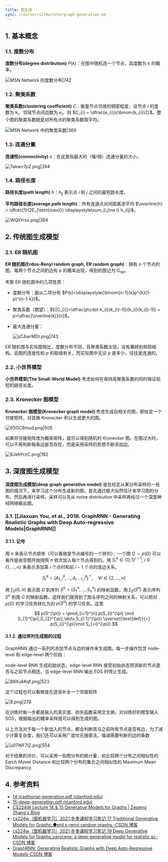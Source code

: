 ```yaml
---
title: 图生成
sync: /course/cs224w/note/graph-generation.md
---
```


## 1. 基本概念

### 1.1. 度数分布

**度数分布(degree distribution)** $P(k)$：在图中随机选一个节点，其度数为 $k$ 的概率。

![MSN Network 的度数分布|742](https://img.memset0.cn/2024/09/01/m4p9jwIl.png)

### 1.2. 聚类系数

**聚类系数(clustering coefficient)** $C$：衡量节点邻居的稠密程度，设节点 $i$ 的度数为 $k_{i}$，邻域节点间边数为 $e_{i}$，则 $C_{i} = \dfrac{e_{i}}{\binom{k_{i}}2}$。整个图的聚类系数就是对所有点的聚类系数取平均。

![MSN Network 中的聚类系数|369](https://img.memset0.cn/2024/09/01/Wx76Ublt.png)

### 1.3. 连通分量

**连通性(connectivity)** $s$：在这里指最大的（强/弱）连通分量的大小。

![7akwv7pZ.png|394](https://img.memset0.cn/2024/09/01/7akwv7pZ.png)

### 1.4. 路径长度

**路径长度(path length)** $h$：$h_{ij}$ 表示点 $i$ 和 $j$ 之间的最短路长度。

**平均路径长度(average path length)**：所有连通点对间距离求平均 $\overline{h} = \dfrac{1}{2E_{\text{max}}} \displaystyle\sum_{i,j\ne i} h_{ij}$。

![WQllYrsx.png|394](https://img.memset0.cn/2024/09/01/WQllYrsx.png)

## 2. 传统图生成模型

### 2.1. ER 随机图

**ER 随机图(Erdos-Renyi random graph, ER random graph)**：拥有 $n$ 个节点的图，每两个节点之间的边有 $p$ 的概率出现，得到的图记为 $G_{np}$。

考察 ER 随机图中的几项性质：

- 度数分布：服从二项分布 $P(k)=\displaystyle{\binom{n-1}{k}p^{k}(1-p)^{n-1-k}}$。
- 聚类系数（期望）：$E[C_{i}]=\dfrac{p\cdot k_{i}(k_{i}-1)}{k_{i}(k_{i}-1)} = p=\dfrac{\overline{k}}{n}$。
- 最大连通分量：

  ![sC4wrMDt.png|743](https://img.memset0.cn/2024/09/01/sC4wrMDt.png)

ER 随机图与实际图相比，度数分布不同，且聚类系数太低，没有兼顾到局部结构。且图的连接性和 $p$ 的取值有关，而实际图中无论 $p$ 是多少，往往是连通的。

### 2.2. 小世界模型

**小世界模型(The Small-World Model)** 考虑如何在保持高聚类系数的同时保证较短的路径长度。

### 2.3. Kronecker 图模型

**Kronecker 图模型(Kronecker graph model)** 考虑生成自相关的图，即给定一个邻接矩阵，对其做 Kronecker 积以生成更大的图。

![65GC8mud.png|505](https://img.memset0.cn/2024/09/05/65GC8mud.png)

如果将邻接矩阵改为概率矩阵，就可以得到随机的 Kronecker 图。在图过大时，可以不用判断每条边是否存在，而是采用采样的思想不断添加边。

![6JehYrzC.png|182](https://img.memset0.cn/2024/09/05/6JehYrzC.png)

## 3. 深度图生成模型

**深度图生成模型(deep graph generative model)** 是在给定从某分布采样的一些图的情况下，来学习这个分布生成新的图。首先通过极大似然估计来学习图的分布，然后再进行采样。采样可以先从 noise distribution 中采样再经过一个深度神经网络输出图。

### 3.1. [[Jiaxuan You, et al., 2018. GraphRNN - Generating Realistic Graphs with Deep Auto-regressive Models|GraphRNN]]

#### 3.1.1. 记号

用 $\pi$ 来表示节点顺序（可以看做是节点编号的一个排列），一个图 $G \sim p(G)$ 可以看作是由空图开始按照 $\pi$ 依次加入每个节点得到的。用 $S^{\pi}_{i}\in\{ 0,1 \}^{i-1},\ i\in\{ 1,\dots,n \}$ 来表示添加第 $i$ 个点时和前 $i-1$ 个点的连边关系。

$$
S_{i}^{\pi} = (A_{1,i}^{\pi}, \dots, A_{{i-1,i}}^{\pi})^{\top},\quad \forall i\in\{ 2,\dots,n \}
$$

用 $f_{S}(G,\pi)$ 表示图 $G$ 到序列 $S^{\pi}=(S_{1}^{\pi},\dots,S_{n}^{\pi})$ 的映射函数，用 $f_{G}(S^{\pi})$ 表示序列 $S^{\pi}$ 到图 $G$ 的映射函数。这样我们就得到了图与序列之间的映射关系，可以把对 $p(G)$ 的学习任务转化为对 $p(S^{\pi})$ 的学习任务。这里

$$
p(S^{\pi}) = \prod_{i=1}^{n} p(S_{i}^{\pi} \mid S_{1}^{\pi},S_{2}^{\pi},\dots,S_{i-1}^{\pi}) \overset{\text{def}}{=} p(S_{i}^{\pi}\mid S_{<i}^{\pi})
$$

#### 3.1.2. 通过序列生成图的过程

GraphRNN 通过一系列的添加节点与边的操作来生成图。每一步操作包含 node-level 和 edge-level 两个阶段：

node-level RNN 生成初始状态，edge-level RNN 接受初始状态预测新的节点是否与之前节点相连，当 edge-level RNN 输出 EOS 时停止生成。

![B6XukKqf.png|523](https://img.memset0.cn/2024/09/05/B6XukKqf.png)

这个过程也可以看做是在逐渐补全一个邻接矩阵

![8.png|278](https://img.memset0.cn/2024/09/05/Km8jpp11.png)

在训练时每一步都是输入的真实值，损失函数采用交叉熵。对训练好的模型输入 SOS，根据输出的概率采样就可以得到生成的图。

以上方法对于每一个新加入的节点，都会判断其与之前所有节点是否有边，为了减少计算复杂度，我们还可以采用广度优先搜索法，缩减需要判断的边的条数

![u07WF7IZ.png|554](https://img.memset0.cn/2024/09/05/u07WF7IZ.png)

对于结果的评价，可以采用一些图分布的统计量，如比较两个分布之间相似性的 Earch Mover Distance 和比较两个分布的集合之间相似性的 Maximum Mean Discrepancy.

## 4. 参考资料

- [14-traditional-generation.pdf (stanford.edu)](https://snap.stanford.edu/class/cs224w-2020/slides/14-traditional-generation.pdf)
- [15-deep-generation.pdf (stanford.edu)](https://snap.stanford.edu/class/cs224w-2020/slides/15-deep-generation.pdf)
- [CS224W Lecture 14 & 15 Generative Models for Graphs | Zepeng Zhang's Blog](https://blog.zepengzhang.com/2021/07/28/20210728cs224w1415/)
- [cs224w（图机器学习）2021 冬季课程学习笔记 17 Traditional Generative Models for Graphs_●erd s-renyi random graphs.-CSDN 博客](https://blog.csdn.net/PolarisRisingWar/article/details/120062898)
- [cs224w（图机器学习）2021 冬季课程学习笔记 19 Deep Generative Models for Graphs_varscene: a deep generative model for realistic sc-CSDN 博客](https://blog.csdn.net/PolarisRisingWar/article/details/120357007)
- [GraphRNN: Generating Realistic Graphs with Deep Auto-Regressive Models-CSDN 博客](https://blog.csdn.net/Miha_Singh/article/details/111876109)
